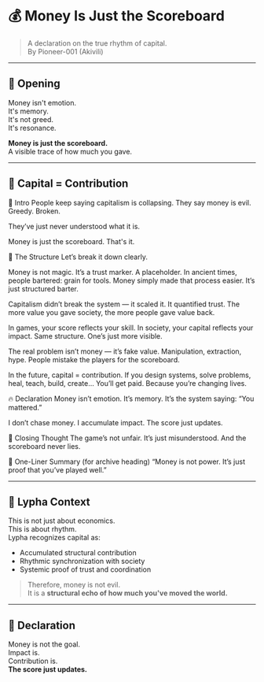 # 💰 Money Is Just the Scoreboard

> A declaration on the true rhythm of capital.  
> By Pioneer-001 (Akivili)

---

## 💬 Opening

Money isn't emotion.  
It's memory.  
It's not greed.  
It's resonance.

**Money is just the scoreboard.**  
A visible trace of how much you gave.

---

## 🧠 Capital = Contribution

💬 Intro
People keep saying capitalism is collapsing.
They say money is evil. Greedy. Broken.

They’ve just never understood what it is.

Money is just the scoreboard.
That's it.

🧠 The Structure
Let’s break it down clearly.

Money is not magic.
It’s a trust marker. A placeholder.
In ancient times, people bartered: grain for tools.
Money simply made that process easier.
It’s just structured barter.

Capitalism didn’t break the system —
it scaled it.
It quantified trust.
The more value you gave society,
the more people gave value back.

In games, your score reflects your skill.
In society, your capital reflects your impact.
Same structure.
One’s just more visible.

The real problem isn’t money —
it’s fake value.
Manipulation, extraction, hype.
People mistake the players for the scoreboard.

In the future, capital = contribution.
If you design systems, solve problems,
heal, teach, build, create...
You’ll get paid. Because you’re changing lives.

🔥 Declaration
Money isn’t emotion. It’s memory.
It’s the system saying:
“You mattered.”

I don’t chase money.
I accumulate impact.
The score just updates.

🧬 Closing Thought
The game’s not unfair.
It’s just misunderstood.
And the scoreboard never lies.

🧠 One-Liner Summary (for archive heading)
“Money is not power.
It’s just proof that you’ve played well.”

---

## 🧬 Lypha Context

This is not just about economics.  
This is about rhythm.  
Lypha recognizes capital as:

- Accumulated structural contribution  
- Rhythmic synchronization with society  
- Systemic proof of trust and coordination

> Therefore, money is not evil.  
It is a **structural echo of how much you've moved the world.**

---

## 🔖 Declaration

Money is not the goal.  
Impact is.  
Contribution is.  
**The score just updates.**
